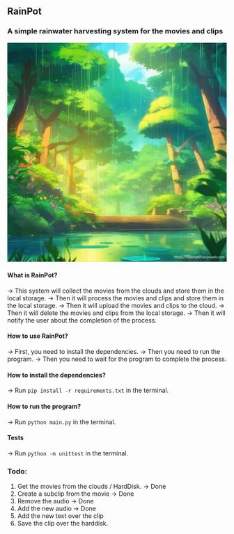 ## RainPot
### A simple rainwater harvesting system for the movies and clips
![RainPot](./static/illustration.webp)
#### What is RainPot?

-> This system will collect the movies from the clouds and store them in the local storage.
-> Then it will process the movies and clips and store them in the local storage.
-> Then it will upload the movies and clips to the cloud.
-> Then it will delete the movies and clips from the local storage.
-> Then it will notify the user about the completion of the process.

#### How to use RainPot?

-> First, you need to install the dependencies.
-> Then you need to run the program.
-> Then you need to wait for the program to complete the process.

#### How to install the dependencies?

-> Run `pip install -r requirements.txt` in the terminal.


#### How to run the program?

-> Run `python main.py` in the terminal.


#### Tests

-> Run `python -m unittest` in the terminal.


### Todo:

1. Get the movies from the clouds / HardDisk. -> Done
2. Create a subclip from the movie -> Done
3. Remove the audio -> Done
4. Add the new audio -> Done
5. Add the new text over the clip
6. Save the clip over the harddisk.
